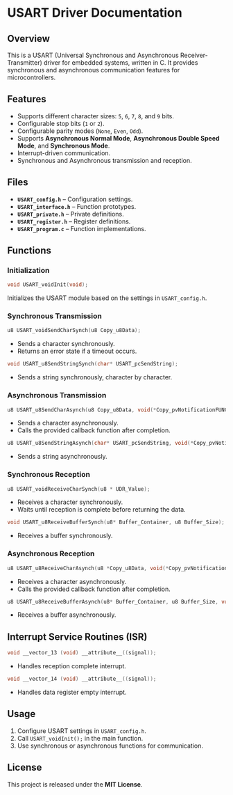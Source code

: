 # USART Driver Documentation

## Overview
This is a USART (Universal Synchronous and Asynchronous Receiver-Transmitter) driver for embedded systems, written in C. It provides synchronous and asynchronous communication features for microcontrollers.

## Features
- Supports different character sizes: `5`, `6`, `7`, `8`, and `9` bits.
- Configurable stop bits (`1` or `2`).
- Configurable parity modes (`None`, `Even`, `Odd`).
- Supports **Asynchronous Normal Mode**, **Asynchronous Double Speed Mode**, and **Synchronous Mode**.
- Interrupt-driven communication.
- Synchronous and Asynchronous transmission and reception.

## Files
- **`USART_config.h`** – Configuration settings.
- **`USART_interface.h`** – Function prototypes.
- **`USART_private.h`** – Private definitions.
- **`USART_register.h`** – Register definitions.
- **`USART_program.c`** – Function implementations.

## Functions

### Initialization
```c
void USART_voidInit(void);
```
Initializes the USART module based on the settings in `USART_config.h`.

### Synchronous Transmission
```c
u8 USART_voidSendCharSynch(u8 Copy_u8Data);
```
- Sends a character synchronously.
- Returns an error state if a timeout occurs.

```c
void USART_u8SendStringSynch(char* USART_pcSendString);
```
- Sends a string synchronously, character by character.

### Asynchronous Transmission
```c
u8 USART_u8SendCharAsynch(u8 Copy_u8Data, void(*Copy_pvNotificationFUNC)(void));
```
- Sends a character asynchronously.
- Calls the provided callback function after completion.

```c
u8 USART_u8SendStringAsynch(char* USART_pcSendString, void(*Copy_pvNotificationFUNC)(void));
```
- Sends a string asynchronously.

### Synchronous Reception
```c
u8 USART_voidReceiveCharSynch(u8 * UDR_Value);
```
- Receives a character synchronously.
- Waits until reception is complete before returning the data.

```c
void USART_u8ReceiveBufferSynch(u8* Buffer_Container, u8 Buffer_Size);
```
- Receives a buffer synchronously.

### Asynchronous Reception
```c
u8 USART_u8ReceiveCharAsynch(u8 *Copy_u8Data, void(*Copy_pvNotificationFUNC)(void));
```
- Receives a character asynchronously.
- Calls the provided callback function after completion.

```c
u8 USART_u8ReceiveBufferAsynch(u8* Buffer_Container, u8 Buffer_Size, void(*Copy_pvNotificationFUNC)(void));
```
- Receives a buffer asynchronously.

## Interrupt Service Routines (ISR)

```c
void __vector_13 (void) __attribute__((signal));
```
- Handles reception complete interrupt.

```c
void __vector_14 (void) __attribute__((signal));
```
- Handles data register empty interrupt.

## Usage
1. Configure USART settings in `USART_config.h`.
2. Call `USART_voidInit();` in the main function.
3. Use synchronous or asynchronous functions for communication.

## License
This project is released under the **MIT License**.

